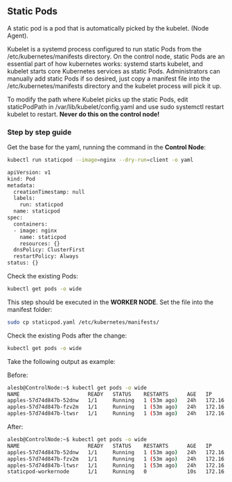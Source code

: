 ## Static Pods

A static pod is a pod that is automatically picked by the kubelet. (Node Agent).

Kubelet is a systemd process configured to run static Pods from the /etc/kubernetes/manifests directory.
On the control node, static Pods are an essential part of how kubernetes works: systemd starts kubelet, and kubelet starts core Kubernetes services as static Pods.
Administrators can manually add static Pods if so desired, just copy a manifest file into the /etc/kubernetes/manifests directory and the kubelet process will pick it up.

To modify the path where Kubelet picks up the static Pods, edit staticPodPath in /var/lib/kubelet/config.yaml and use sudo systemctl restart kubelet to restart.
**Never do this on the control node!**

### Step by step guide

Get the base for the yaml, running the command in the **Control Node**:
``` bash
kubectl run staticpod --image=nginx --dry-run=client -o yaml 
```


```bash
apiVersion: v1
kind: Pod
metadata:
  creationTimestamp: null
  labels:
    run: staticpod
  name: staticpod
spec:
  containers:
  - image: nginx
    name: staticpod
    resources: {}
  dnsPolicy: ClusterFirst
  restartPolicy: Always
status: {}
```

Check the existing Pods:
```bash
kubectl get pods -o wide
```

This step should be executed in the **WORKER NODE**. 
Set the file into the manifest folder:

```bash
sudo cp staticpod.yaml /etc/kubernetes/manifests/ 
```


Check the existing Pods after the change:
```bash
kubectl get pods -o wide
```

Take the following output as example:

Before:
```bash
alesb@ControlNode:~$ kubectl get pods -o wide
NAME                      READY   STATUS    RESTARTS      AGE   IP               NODE         NOMINATED NODE   READINESS GATES
apples-57d74d847b-52dnw   1/1     Running   1 (53m ago)   24h   172.16.190.197   workernode   <none>           <none>
apples-57d74d847b-fzv2m   1/1     Running   1 (53m ago)   24h   172.16.190.198   workernode   <none>           <none>
apples-57d74d847b-ltwsr   1/1     Running   1 (53m ago)   24h   172.16.190.199   workernode   <none>           <none>
```
After:

```bash
alesb@ControlNode:~$ kubectl get pods -o wide
NAME                      READY   STATUS    RESTARTS      AGE   IP               NODE         NOMINATED NODE   READINESS GATES
apples-57d74d847b-52dnw   1/1     Running   1 (53m ago)   24h   172.16.190.197   workernode   <none>           <none>
apples-57d74d847b-fzv2m   1/1     Running   1 (53m ago)   24h   172.16.190.198   workernode   <none>           <none>
apples-57d74d847b-ltwsr   1/1     Running   1 (53m ago)   24h   172.16.190.199   workernode   <none>           <none>
staticpod-workernode      1/1     Running   0             10s   172.16.190.201   workernode   <none>           <none>
```
